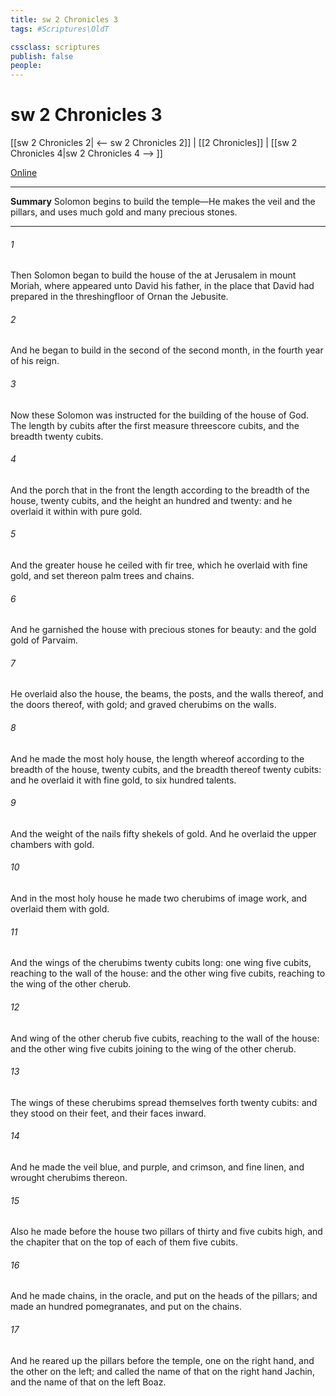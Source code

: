 ```yaml
---
title: sw 2 Chronicles 3
tags: #Scriptures\OldT

cssclass: scriptures
publish: false
people:
---
```


# sw 2 Chronicles 3
[[sw 2 Chronicles 2| <-- sw 2 Chronicles 2]] | [[2 Chronicles]] | [[sw 2 Chronicles 4|sw 2 Chronicles 4 --> ]]

[Online](https://churchofjesuschrist.org/study/scriptures/ot/2-chr/3?lang=eng)

---
__Summary__
Solomon begins to build the temple—He makes the veil and the pillars, and uses much gold and many precious stones.

---
###### 1 
Then Solomon began to build the house of the  at Jerusalem in mount Moriah, where  appeared unto David his father, in the place that David had prepared in the threshingfloor of Ornan the Jebusite.

###### 2 
And he began to build in the second  of the second month, in the fourth year of his reign.

###### 3 
Now these  Solomon was instructed for the building of the house of God. The length by cubits after the first measure  threescore cubits, and the breadth twenty cubits.

###### 4 
And the porch that  in the front  the length  according to the breadth of the house, twenty cubits, and the height  an hundred and twenty: and he overlaid it within with pure gold.

###### 5 
And the greater house he ceiled with fir tree, which he overlaid with fine gold, and set thereon palm trees and chains.

###### 6 
And he garnished the house with precious stones for beauty: and the gold  gold of Parvaim.

###### 7 
He overlaid also the house, the beams, the posts, and the walls thereof, and the doors thereof, with gold; and graved cherubims on the walls.

###### 8 
And he made the most holy house, the length whereof  according to the breadth of the house, twenty cubits, and the breadth thereof twenty cubits: and he overlaid it with fine gold,  to six hundred talents.

###### 9 
And the weight of the nails  fifty shekels of gold. And he overlaid the upper chambers with gold.

###### 10 
And in the most holy house he made two cherubims of image work, and overlaid them with gold.

###### 11 
And the wings of the cherubims  twenty cubits long: one wing  five cubits, reaching to the wall of the house: and the other wing  five cubits, reaching to the wing of the other cherub.

###### 12 
And  wing of the other cherub  five cubits, reaching to the wall of the house: and the other wing  five cubits  joining to the wing of the other cherub.

###### 13 
The wings of these cherubims spread themselves forth twenty cubits: and they stood on their feet, and their faces  inward.

###### 14 
And he made the veil  blue, and purple, and crimson, and fine linen, and wrought cherubims thereon.

###### 15 
Also he made before the house two pillars of thirty and five cubits high, and the chapiter that  on the top of each of them  five cubits.

###### 16 
And he made chains,  in the oracle, and put  on the heads of the pillars; and made an hundred pomegranates, and put  on the chains.

###### 17 
And he reared up the pillars before the temple, one on the right hand, and the other on the left; and called the name of that on the right hand Jachin, and the name of that on the left Boaz.

